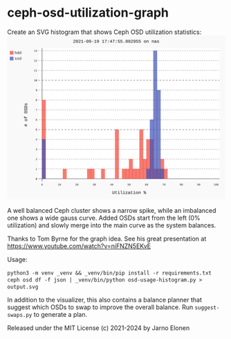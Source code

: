 # ceph-osd-utilization-graph

Create an SVG histogram that shows Ceph OSD utilization statistics:
![Example plot](example/output.svg)

A well balanced Ceph cluster shows a narrow spike, while an imbalanced one
shows a wide gauss curve. Added OSDs start from the left (0% utilization)
and slowly merge into the main curve as the system balances.

Thanks to Tom Byrne for the graph idea. See his great presentation at https://www.youtube.com/watch?v=niFNZN5EKvE

Usage:
```
python3 -m venv _venv && _venv/bin/pip install -r requirements.txt
ceph osd df -f json | _venv/bin/python osd-usage-histogram.py > output.svg
```

In addition to the visualizer, this also contains a balance planner that suggest which OSDs to swap to improve the overall balance.
Run `suggest-swaps.py` to generate a plan.

Released under the MIT License
(c) 2021-2024 by Jarno Elonen
